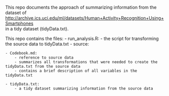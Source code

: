 This repo documents the approach of summarizing information from 
the dataset of http://archive.ics.uci.edu/ml/datasets/Human+Activity+Recognition+Using+Smartphones     
in a tidy dataset (tidyData.txt).

This repo contains the files:
	- run_analysis.R:
		- the script for transforming the source data to tidyData.txt
		- source: 

	- Codebook.md:
		- reference to source data 
		- summarizes all transformations that were needed to create the tidyData.txt from the source data
		- contains a brief description of all variables in the tidyData.txt
	
	- tidyData.txt:
		- a tidy dataset summarizing information from the source data
	
